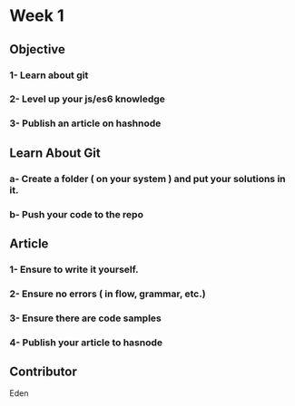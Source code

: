 
# Week 1

##  Objective
### 1- Learn about git
### 2- Level up your js/es6 knowledge
### 3- Publish an article on hashnode



## Learn About Git
### a- Create a folder ( on your system ) and put your solutions in it. 
### b- Push your code to the repo


## Article
### 1- Ensure to write it yourself. 
### 2- Ensure no errors ( in flow, grammar, etc.)
### 3- Ensure there are code samples
### 4- Publish your article to hasnode

## Contributor
Eden